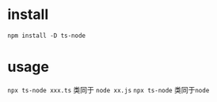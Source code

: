 # install
`npm install -D ts-node`

# usage
`npx ts-node xxx.ts` 类同于 `node xx.js`
`npx ts-node` 类同于`node`

